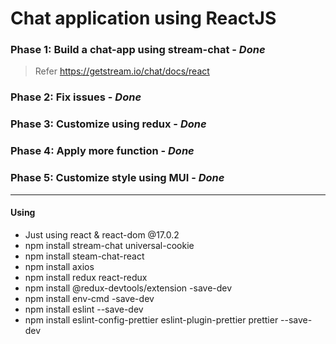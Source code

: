 # Chat application using ReactJS
### Phase 1: Build a chat-app using stream-chat - ***Done***
  > Refer https://getstream.io/chat/docs/react
### Phase 2: Fix issues - ***Done***
### Phase 3: Customize using redux - ***Done***
### Phase 4: Apply more function - ***Done***
### Phase 5: Customize style using MUI - ***Done***
---
#### Using
- Just using react & react-dom @17.0.2
- npm install stream-chat universal-cookie
- npm install steam-chat-react
- npm install axios
- npm install redux react-redux
- npm install @redux-devtools/extension -save-dev
- npm install env-cmd -save-dev
- npm install eslint --save-dev
- npm install eslint-config-prettier eslint-plugin-prettier prettier --save-dev